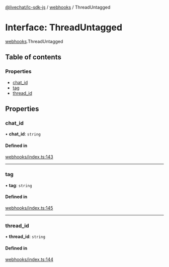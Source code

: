 [@livechat/lc-sdk-js](../README.md) / [webhooks](../modules/webhooks.md) / ThreadUntagged

# Interface: ThreadUntagged

[webhooks](../modules/webhooks.md).ThreadUntagged

## Table of contents

### Properties

- [chat\_id](webhooks.ThreadUntagged.md#chat_id)
- [tag](webhooks.ThreadUntagged.md#tag)
- [thread\_id](webhooks.ThreadUntagged.md#thread_id)

## Properties

### chat\_id

• **chat\_id**: `string`

#### Defined in

[webhooks/index.ts:143](https://github.com/livechat/lc-sdk-js/blob/a921f8a/src/webhooks/index.ts#L143)

___

### tag

• **tag**: `string`

#### Defined in

[webhooks/index.ts:145](https://github.com/livechat/lc-sdk-js/blob/a921f8a/src/webhooks/index.ts#L145)

___

### thread\_id

• **thread\_id**: `string`

#### Defined in

[webhooks/index.ts:144](https://github.com/livechat/lc-sdk-js/blob/a921f8a/src/webhooks/index.ts#L144)
